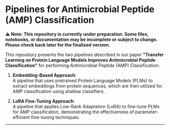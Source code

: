 # **Pipelines for Antimicrobial Peptide (AMP) Classification**
**⚠️ Note: This repository is currently under preparation. Some files, notebooks, or documentation may be incomplete or subject to change. Please check back later for the finalized version.**

This repository presents the two pipelines described in our paper **"Transfer Learning on Protein Language Models Improves
Antimicrobial Peptide Classification"** for performing Antimicrobial Peptide (AMP) Classification:

1. **Embedding-Based Approach**:  
   A pipeline that uses pretrained Protein Language Models (PLMs) to extract embeddings from protein sequences, which are then utilized for AMP classification using shallow classifiers.

2. **LoRA Fine-Tuning Approach**:  
   A pipeline that applies Low-Rank Adaptation (LoRA) to fine-tune PLMs for AMP classification, demonstrating the effectiveness of parameter-efficient fine-tuning techniques.

---
